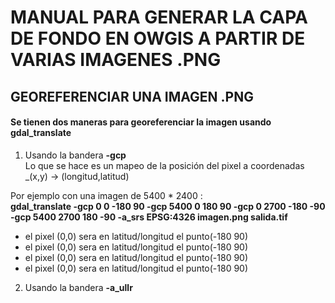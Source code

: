 # MANUAL PARA GENERAR LA CAPA DE FONDO EN OWGIS  A PARTIR DE VARIAS IMAGENES .PNG

## GEOREFERENCIAR UNA IMAGEN .PNG
#### Se tienen dos maneras para georeferenciar la imagen usando __gdal_translate__
1. Usando la bandera __-gcp__  
Lo que se hace es un mapeo de la posición del pixel a coordenadas _(x,y) -> (longitud,latitud) 

Por ejemplo con una imagen de 5400 * 2400 :  
__gdal_translate -gcp 0 0 -180 90 -gcp 5400 0 180 90 -gcp 0 2700 -180 -90 -gcp 5400 2700 180 -90 -a_srs EPSG:4326 imagen.png salida.tif__  
 * el pixel (0,0) sera en latitud/longitud el punto(-180 90)
 * el pixel (0,0) sera en latitud/longitud el punto(-180 90)
 * el pixel (0,0) sera en latitud/longitud el punto(-180 90)
 * el pixel (0,0) sera en latitud/longitud el punto(-180 90)
2. Usando la bandera __-a_ullr__ 
